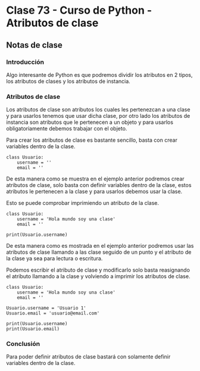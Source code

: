 # Clase 73 - Curso de Python - Atributos de clase

## Notas de clase

### Introducción
Algo interesante de Python es que podremos dividir los atributos en 2 tipos, los atributos de clases y los atributos de instancia.

### Atributos de clase

Los atributos de clase son atributos los cuales les pertenezcan a una clase y para usarlos tenemos que usar dicha clase, por otro lado los atributos de instancia son atributos que le pertenecen a un objeto y para usarlos obligatoriamente debemos trabajar con el objeto.

Para crear los atributos de clase es bastante sencillo, basta con crear variables dentro de la clase.

```
class Usuario:
    username = ''
    email = ''
```

De esta manera como se muestra en el ejemplo anterior podremos crear atributos de clase, solo basta con definir variables dentro de la clase, estos atributos le pertenecen a la clase y para usarlos debemos usar la clase.

Esto se puede comprobar imprimiendo un atributo de la clase.

```
class Usuario:
    username = 'Hola mundo soy una clase'
    email = ''

print(Usuario.username)

```
De esta manera como es mostrada en el ejemplo anterior podremos usar las atributos de clase llamando a las clase seguido de un punto y el atributo de la clase ya sea para lectura o escritura.

Podemos escribir el atributo de clase y modificarlo solo basta reasignando el atributo llamando a la clase y volviendo a imprimir los atributos de clase.

```
class Usuario:
    username = 'Hola mundo soy una clase'
    email = ''

Usuario.username = 'Usuario 1'
Usuario.email = 'usuario@email.com'

print(Usuario.username)
print(Usuario.email)
```


### Conclusión 

Para poder definir atributos de clase bastará con solamente definir variables dentro de la clase.